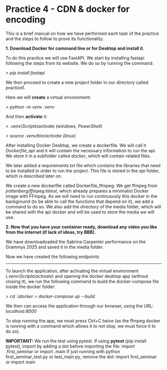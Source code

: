 # Practice 4 - CDN & docker for encoding

This is a brief manual on how we have performed each task of the practice and the steps to follow to prove its functionality.

**1. Download Docker for command line or for Desktop and install it.**

To do this practice we will use FastAPI. We start by installing fastapi following the steps from its website. We do so by running the command:

*> pip install fastapi*

We then proceed to create a new project folder in our directory called practice1.

Here we will **create** a virtual environment:

*> python -m venv .venv*

And then **activate** it:

*> .venv\Scripts\activate (windows, PowerShell)*

*> source .venv/bin/activate (linux)*

After installing Docker Desktop, we create a dockerfile. We will call it *Dockerfile_api* and it will contain the necessary information to run the api. We store it in a subfolder called *docker*, which will contain related files. 

We later added a requirements.txt file which contains the libraries that need to be installed in order to run the project. This file is stored in the *api* folder, which is described later on.

We create a new dockerfile called Dockerfile_ffmpeg. We get ffmpeg from *jrottenberg/ffmpeg:latest*, which already prepares a minimalist Docker image with FFmpeg. As we will need to run continuously this docker in the background (to be able to call the functions that depend on it), we add a command to do so. We also add the directory of the media folder, which will be shared with the api docker and will be used to store the media we will use. 

**2. Now that you have your container ready, download any video you like from the internet (if lack of ideas, try BBB).**

We have downloadoaded the Sabrina Carpenter performance on the Grammys 2025 and saved it in the media folder.

Now we have created the following endpoints

----------------------------------------------------------------

To launch the application, after activating the virtual environment (*.venv\Scripts\activate*) and opening the docker desktop app (without closing it), we run the following command to build the docker-compose file inside the docker folder: 

*> cd .\docker*
*> docker-compose up --build*

We then can access the application through our browser, using the URL: *localhost:8000*

To stop running the app, we must press Ctrl+C twice (as the ffmpeg docker is running with a command which allows it to not stop, we must force it to do so).

**IMPORTANT:**
We run the test using pytest.
If using **pytest** (pip install pytest), import by adding a dot before importing the file: import .first_seminar or import .main
If just running with python first_seminar_test.py or test_main.py, remove the dot: import first_seminar or import main
